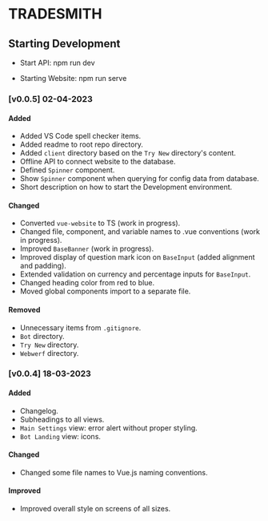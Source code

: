 # TRADESMITH

## Starting Development
- Start API: npm run dev

- Starting Website: npm run serve
### [v0.0.5] 02-04-2023
#### Added
- Added VS Code spell checker items.
- Added readme to root repo directory.
- Added `client` directory based on the `Try New` directory's content.
- Offline API to connect website to the database.
- Defined `Spinner` component.
- Show `Spinner` component when querying for config data from database.
- Short description on how to start the Development environment.

#### Changed
- Converted `vue-website` to TS (work in progress).
- Changed file, component, and variable names to .vue conventions (work in progress).
- Improved `BaseBanner` (work in progress).
- Improved display of question mark icon on `BaseInput` (added alignment and padding).
- Extended validation on currency and percentage inputs for `BaseInput`.
- Changed heading color from red to blue.
- Moved global components import to a separate file.

#### Removed
- Unnecessary items from `.gitignore`.
- `Bot` directory.
- `Try New` directory.
- `Webwerf` directory.

### [v0.0.4] 18-03-2023
#### Added
- Changelog.
- Subheadings to all views.
- `Main Settings` view: error alert without proper styling.
- `Bot Landing` view: icons.

#### Changed
- Changed some file names to Vue.js naming conventions.

#### Improved
- Improved overall style on screens of all sizes.